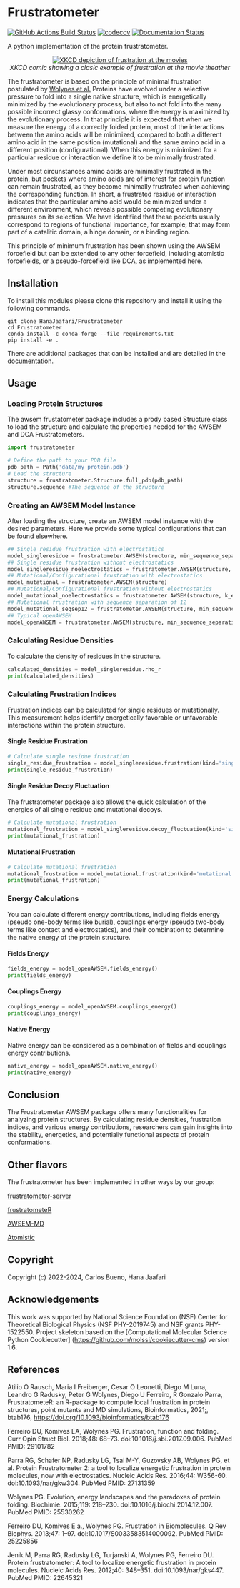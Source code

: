 Frustratometer
==============================
[//]: # (Badges)
[![GitHub Actions Build Status](https://github.com/cabb99/Frustratometer/workflows/CI/badge.svg)](https://github.com/cabb99/Frustratometer/actions?query=workflow%3ACI)
[![codecov](https://codecov.io/gh/HanaJaafari/Frustratometer/graph/badge.svg?token=JKDOXOYPRS)](https://codecov.io/gh/HanaJaafari/Frustratometer)
[![Documentation Status](https://readthedocs.org/projects/frustratometer/badge/?version=latest)](https://frustratometer.readthedocs.io/en/latest/?badge=latest)



A python implementation of the protein frustratometer.

<p align="center">
    <a href="https://xkcd.com/173/">
        <img src="https://imgs.xkcd.com/comics/movie_seating.png" alt="XKCD depiction of frustration at the movies" title="At least amino acids don't create directed graphs">
    </a> <br>
    <em> XKCD comic showing a clasic example of frustration at the movie theather </em>
</p>


The frustratometer is based on the principle of minimal frustration postulated by [Wolynes et al.](https://doi.org/10.1073/pnas.84.21.7524) Proteins have evolved under a selective pressure to fold into a single native structure, which is energetically minimized by the evolutionary process, but also to not fold into the many possible incorrect glassy conformations, where the energy is maximized by the evolutionary process. In that principle it is expected that when we measure the energy of a correctly folded protein, most of the interactions between the amino acids will be minimized, compared to both a different amino acid in the same position (mutational) and the same amino acid in a different position (configurational). When this energy is minimized for a particular residue or interaction we define it to be minimally frustrated.

Under most circunstances amino acids are minimally frustrated in the protein, but pockets where amino acids are of interest for protein function can remain frustrated, as they become minimally frustrated when achieving the corresponding function. In short, a frustrated residue or interaction indicates that the particular amino acid would be minimized under a different environment, which reveals possible competing evolutionary pressures on its selection. We have identified that these pockets usually correspond to regions of functional importance, for example, that may form part of a catalitic domain, a hinge domain, or a binding region.

This principle of minimum frustration has been shown using the AWSEM forcefield but can be extended to any other forcefield, including atomistic forcefields, or a pseudo-forcefield like DCA, as implemented here.

## Installation

To install this modules please clone this repository and install it using the following commands.

    git clone HanaJaafari/Frustratometer
    cd Frustratometer
    conda install -c conda-forge --file requirements.txt
    pip install -e .

There are additional packages that can be installed and are detailed in the [documentation](https://frustratometer.readthedocs.io/en/latest).
## Usage

### Loading Protein Structures

The awsem frustatometer package includes a prody based Structure class to load the structure and calculate the properties needed for the AWSEM and DCA Frustratometers.

```python
import frustratometer

# Define the path to your PDB file
pdb_path = Path('data/my_protein.pdb')
# Load the structure
structure = frustratometer.Structure.full_pdb(pdb_path)
structure.sequence #The sequence of the structure
```

### Creating an AWSEM Model Instance

After loading the structure, create an AWSEM model instance with the desired parameters. Here we provide some typical configurations that can be found elsewhere.

```python
## Single residue frustration with electrostatics
model_singleresidue = frustratometer.AWSEM(structure, min_sequence_separation_contact=2) 
## Single residue frustration without electrostatics
model_singleresidue_noelectrostatics = frustratometer.AWSEM(structure, min_sequence_separation_contact=2, k_electrostatics=0) 
## Mutational/Configurational frustration with electrostatics
model_mutational = frustratometer.AWSEM(structure) 
## Mutational/Configurational frustration without electrostatics
model_mutational_noelectrostatics = frustratometer.AWSEM(structure, k_electrostatics=0)
## Mutational frustration with sequence separation of 12
model_mutational_seqsep12 = frustratometer.AWSEM(structure, min_sequence_separation_rho=13)
## Typical openAWSEM
model_openAWSEM = frustratometer.AWSEM(structure, min_sequence_separation_contact = 10, distance_cutoff_contact = None)
```

### Calculating Residue Densities

To calculate the density of residues in the structure.

```python
calculated_densities = model_singleresidue.rho_r
print(calculated_densities)
```

### Calculating Frustration Indices

Frustration indices can be calculated for single residues or mutationally. This measurement helps identify energetically favorable or unfavorable interactions within the protein structure.

#### Single Residue Frustration

```python
# Calculate single residue frustration
single_residue_frustration = model_singleresidue.frustration(kind='singleresidue')
print(single_residue_frustration)
```

#### Single Residue Decoy Fluctuation
The frustratometer package also allows the quick calculation of the energies of all single residue and mutational decoys.

```python
# Calculate mutational frustration
mutational_frustration = model_singleresidue.decoy_fluctuation(kind='singleresidue')
print(mutational_frustration)
```

#### Mutational Frustration

```python
# Calculate mutational frustration
mutational_frustration = model_mutational.frustration(kind='mutational')
print(mutational_frustration)
```

### Energy Calculations

You can calculate different energy contributions, including fields energy (pseudo one-body terms like burial), couplings energy (pseudo two-body terms like contact and electrostatics), and their combination to determine the native energy of the protein structure.

#### Fields Energy

```python
fields_energy = model_openAWSEM.fields_energy()
print(fields_energy)
```

#### Couplings Energy

```python
couplings_energy = model_openAWSEM.couplings_energy()
print(couplings_energy)
```

#### Native Energy

Native energy can be considered as a combination of fields and couplings energy contributions.

```python
native_energy = model_openAWSEM.native_energy()
print(native_energy)
```

## Conclusion

The Frustratometer AWSEM package offers many functionalities for analyzing protein structures. By calculating residue densities, frustration indices, and various energy contributions, researchers can gain insights into the stability, energetics, and potentially functional aspects of protein conformations.

## Other flavors

The frustratometer has been implemented in other ways by our group:

[frustratometer-server](http://frustratometer.qb.fcen.uba.ar/)

[frustratometeR](https://github.com/proteinphysiologylab/frustratometeR)

[AWSEM-MD](https://github.com/adavtyan/awsemmd)

[Atomistic](https://www.nature.com/articles/s41467-020-19560-9)

## Copyright

Copyright (c) 2022-2024, Carlos Bueno, Hana Jaafari


## Acknowledgements
 
This work was supported by National Science Foundation (NSF) Center for Theoretical Biological Physics (NSF PHY-2019745) and NSF grants PHY-1522550.
Project skeleton based on the [Computational Molecular Science Python Cookiecutter] (https://github.com/molssi/cookiecutter-cms) version 1.6.

## References

Atilio O Rausch, Maria I Freiberger, Cesar O Leonetti, Diego M Luna, Leandro G Radusky, Peter G Wolynes, Diego U Ferreiro, R Gonzalo Parra, FrustratometeR: an R-package to compute local frustration in protein structures, point mutants and MD simulations, Bioinformatics, 2021;, btab176, https://doi.org/10.1093/bioinformatics/btab176

Ferreiro DU, Komives EA, Wolynes PG. Frustration, function and folding. Curr Opin Struct Biol. 2018;48: 68–73. doi:10.1016/j.sbi.2017.09.006. PubMed PMID: 29101782

Parra RG, Schafer NP, Radusky LG, Tsai M-Y, Guzovsky AB, Wolynes PG, et al. Protein Frustratometer 2: a tool to localize energetic frustration in protein  molecules, now with electrostatics. Nucleic Acids Res. 2016;44: W356-60. doi:10.1093/nar/gkw304. PubMed PMID: 27131359

Wolynes PG. Evolution, energy landscapes and the paradoxes of protein folding. Biochimie. 2015;119: 218–230. doi:10.1016/j.biochi.2014.12.007. PubMed PMID: 25530262

Ferreiro DU, Komives E a., Wolynes PG. Frustration in Biomolecules. Q Rev Biophys. 2013;47: 1–97. doi:10.1017/S0033583514000092. PubMed PMID: 25225856

Jenik M, Parra RG, Radusky LG, Turjanski A, Wolynes PG, Ferreiro DU. Protein frustratometer: A tool to localize energetic frustration in protein molecules. Nucleic Acids Res. 2012;40: 348–351. doi:10.1093/nar/gks447. PubMed PMID: 22645321
